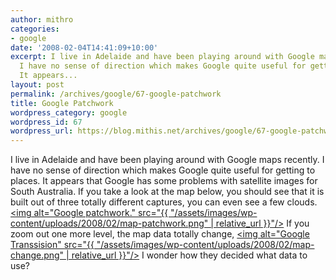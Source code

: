 ```yaml
---
author: mithro
categories:
- google
date: '2008-02-04T14:41:09+10:00'
excerpt: I live in Adelaide and have been playing around with Google maps recently.
  I have no sense of direction which makes Google quite useful for getting to places.
  It appears...
layout: post
permalink: /archives/google/67-google-patchwork
title: Google Patchwork
wordpress_category: google
wordpress_id: 67
wordpress_url: https://blog.mithis.net/archives/google/67-google-patchwork
---
```

I live in Adelaide and have been playing around with Google maps recently. I have no sense of direction which makes Google quite useful for getting to places. It appears that Google has some problems with satellite images for South Australia. If you take a look at the map below, you should see that it is built out of three totally different captures, you can even see a few clouds.
[<img alt="Google patchwork." src="{{ "/assets/images/wp-content/uploads/2008/02/map-patchwork.png" | relative_url }}"/>]({{ )
If you zoom out one more level, the map data totally change,
[<img alt="Google Transsision" src="{{ "/assets/images/wp-content/uploads/2008/02/map-change.png" | relative_url }}"/>]({{ )
I wonder how they decided what data to use?
